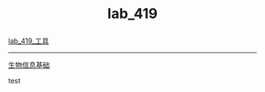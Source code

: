 # <p align="center">lab_419</p>

[lab_419_工具](lab_419_工具集.md)

------------------------------ 

[生物信息基础](生物信息基础.md)

test
